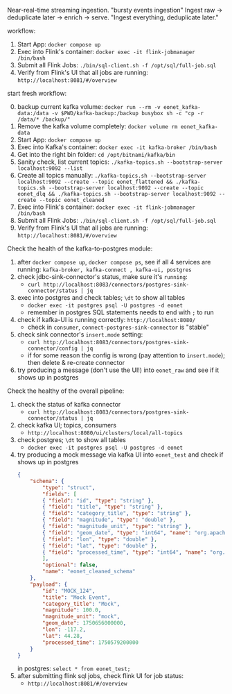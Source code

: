 Near-real-time streaming ingestion. "bursty events ingestion"
Ingest raw → deduplicate later → enrich → serve.
    "Ingest everything, deduplicate later."


workflow:

1) Start App: `docker compose up`
2) Exec into Flink's container: `docker exec -it flink-jobmanager /bin/bash`
3) Submit all Flink Jobs: `./bin/sql-client.sh -f /opt/sql/full-job.sql`
4) Verify from Flink's UI that all jobs are running: `http://localhost:8081/#/overview`

start fresh workflow:

0) backup current kafka volume: `docker run --rm -v eonet_kafka-data:/data -v $PWD/kafka-backup:/backup busybox sh -c "cp -r /data/* /backup/"`
1) Remove the kafka volume completely: `docker volume rm eonet_kafka-data`
2) Start App: `docker compose up`
3) Exec into Kafka's container: `docker exec -it kafka-broker /bin/bash`
4) Get into the right bin folder: `cd /opt/bitnami/kafka/bin`
5) Sanity check, list current topics: `./kafka-topics.sh --bootstrap-server localhost:9092 --list`
6) Create all topics manually: `./kafka-topics.sh --bootstrap-server localhost:9092 --create --topic eonet_flattened && ./kafka-topics.sh --bootstrap-server localhost:9092 --create --topic eonet_dlq && ./kafka-topics.sh --bootstrap-server localhost:9092 --create --topic eonet_cleaned`
7) Exec into Flink's container: `docker exec -it flink-jobmanager /bin/bash`
8) Submit all Flink Jobs: `./bin/sql-client.sh -f /opt/sql/full-job.sql`
9) Verify from Flink's UI that all jobs are running: `http://localhost:8081/#/overview`


Check the health of the kafka-to-postgres module:
1) after `docker compose up`, `docker compose ps`, see if all 4 services are running: `kafka-broker, kafka-connect , kafka-ui, postgres`
2) check jdbc-sink-connector's status, make sure it's `running`:
    - `curl http://localhost:8083/connectors/postgres-sink-connector/status | jq`
3) exec into postgres and check tables; `\dt` to show all tables
    - `docker exec -it postgres psql -U postgres -d eonet`
    - remember in postgres SQL statements needs to end with `;` to run
4) check if kafka-UI is running correctly: `http://localhost:8080/`
    - check in `consumer`, `connect-postgres-sink-connector` is "stable"
5) check sink connector's `insert.mode` setting:
    - `curl http://localhost:8083/connectors/postgres-sink-connector/config | jq`
    - if for some reason the config is wrong (pay attention to `insert.mode`); then delete & re-create connector
6) try producing a message (don't use the UI!) into `eonet_raw` and see if it shows up in postgres


Check the healthy of the overall pipeline:
1) check the status of kafka connector
    - `curl http://localhost:8083/connectors/postgres-sink-connector/status | jq`
2) check kafka UI; topics, consumers
    - `http://localhost:8080/ui/clusters/local/all-topics`
3) check postgres; `\dt` to show all tables
    - `docker exec -it postgres psql -U postgres -d eonet`
4) try producing a mock message via kafka UI into `eonet_test` and check if shows up in postgres
    ```json
    {
        "schema": {
            "type": "struct",
            "fields": [
            { "field": "id", "type": "string" },
            { "field": "title", "type": "string" },
            { "field": "category_title", "type": "string" },
            { "field": "magnitude", "type": "double" },
            { "field": "magnitude_unit", "type": "string" },
            { "field": "geom_date", "type": "int64", "name": "org.apache.kafka.connect.data.Timestamp" },
            { "field": "lon", "type": "double" },
            { "field": "lat", "type": "double" },
            { "field": "processed_time", "type": "int64", "name": "org.apache.kafka.connect.data.Timestamp" }
            ],
            "optional": false,
            "name": "eonet_cleaned_schema"
        },
        "payload": {
            "id": "MOCK_124",
            "title": "Mock Event",
            "category_title": "Mock",
            "magnitude": 100.0,
            "magnitude_unit": "mock",
            "geom_date": 1750656000000,
            "lon": -117.2,
            "lat": 44.28,
            "processed_time": 1750579200000
        }
    }
    ```
    in postgres: `select * from eonet_test;`
5) after submitting flink sql jobs, check flink UI for job status:
    - `http://localhost:8081/#/overview`
